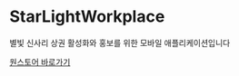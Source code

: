 # StarLightWorkplace

별빛 신사리 상권 활성화와 홍보를 위한 모바일 애플리케이션입니다

[원스토어 바로가기](https://m.onestore.co.kr/mobilepoc/apps/appsDetail.omp?prodId=0000752371)
